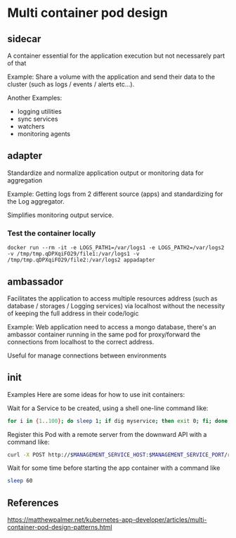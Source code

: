 # Multi container pod design


## sidecar
A container essential for the application execution but not necessarely part of that

Example:
Share a volume with the application and send their data to the cluster (such as logs / events / alerts etc...).

Another Examples:
- logging utilities
- sync services
- watchers
- monitoring agents

## adapter
Standardize and normalize application output or monitoring data for aggregation

Example:
Getting logs from 2 different source (apps) and standardizing for the Log aggregator.

Simplifies monitoring output service.


### Test the container locally 
```
docker run --rm -it -e LOGS_PATH1=/var/logs1 -e LOGS_PATH2=/var/logs2 -v /tmp/tmp.qDPXqiFO29/file1:/var/logs1 -v /tmp/tmp.qDPXqiFO29/file2:/var/logs2 appadapter
```
## ambassador
Facilitates the application to access multiple resources address (such as database / storages / Logging services) via localhost without the necessity of keeping the full address in their code/logic

Example:
Web application need to access a mongo database, there's an ambassor container running in the same pod for proxy/forward the connections from localhost to the correct address.

Useful for manage connections between environments

## init

Examples
Here are some ideas for how to use init containers:

Wait for a Service to be created, using a shell one-line command like:

```sh
for i in {1..100}; do sleep 1; if dig myservice; then exit 0; fi; done; exit 1
```

Register this Pod with a remote server from the downward API with a command like:

```sh
curl -X POST http://$MANAGEMENT_SERVICE_HOST:$MANAGEMENT_SERVICE_PORT/register -d 'instance=$(<POD_NAME>)&ip=$(<POD_IP>)'
```

Wait for some time before starting the app container with a command like

```sh
sleep 60
```

## References
https://matthewpalmer.net/kubernetes-app-developer/articles/multi-container-pod-design-patterns.html